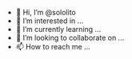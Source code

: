 - 👋 Hi, I’m @sololito
- 👀 I’m interested in ...
- 🌱 I’m currently learning ...
- 💞️ I’m looking to collaborate on ...
- 📫 How to reach me ...

<!---
sololito/sololito is a ✨ special ✨ repository because its `README.md` (this file) appears on your GitHub profile.
You can click the Preview link to take a look at your changes.
--->
